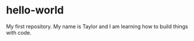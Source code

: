# hello-world
My first repository.
My name is Taylor and I am learning how to build things with code.
